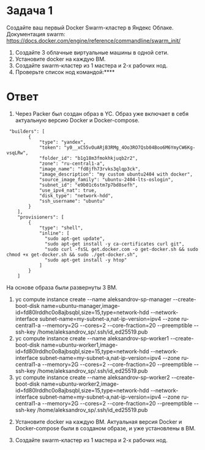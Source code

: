 # Задача 1
Создайте ваш первый Docker Swarm-кластер в Яндекс Облаке. Документация swarm: https://docs.docker.com/engine/reference/commandline/swarm_init/
1. Создайте 3 облачные виртуальные машины в одной сети.
2. Установите docker на каждую ВМ.
3. Создайте swarm-кластер из 1 мастера и 2-х рабочих нод.
4. Проверьте список нод командой:****

# Ответ
1. Через Packer был создан образ в YC. Образ уже включает в себя актуальную версию Docker и Docker-compose.

```
 "builders": [
        {
            "type": "yandex",
            "token": "y0__xC55vOuARjB3RMg_4Oo3RO7Qsb04Boo6M6YmyCW6Kg-vsqLRw",
            "folder_id": "b1g18m3fmokhkjuqb2r2",
            "zone": "ru-central1-a",
            "image_name": "fd8jfh73rvks3qlqp3ck",
            "image_description": "my custom ubuntu2404 with docker",
            "source_image_family": "ubuntu-2404-lts-oslogin",
            "subnet_id": "e9b01c6stm7p7bd8sefh",
            "use_ipv4_nat": true,
            "disk_type": "network-hdd",
            "ssh_username": "ubuntu"
        }
    ],
    "provisioners": [
        {
            "type": "shell",
            "inline": [
              "sudo apt-get update",
              "sudo apt-get install -y ca-certificates curl git",
              "sudo curl -fsSL get.docker.com -o get-docker.sh && sudo chmod +x get-docker.sh && sudo ./get-docker.sh",
              "sudo apt-get install -y htop"
            ]
        }
    ]
```
На основе образа были развернуты 3 ВМ.
1) yc compute instance create --name aleksandrov-sp-manager --create-boot-disk name=ubuntu-manager,image-id=fd80lrddhc0o8ajbsqbl,size=15,type=network-hdd --network-interface subnet-name=my-subnet-a,nat-ip-version=ipv4 --zone ru-central1-a --memory=2G --cores=2 --core-fraction=20 --preemptible --ssh-key /home/aleksandrov_sp/.ssh/id_ed25519.pub
2) yc compute instance create --name aleksandrov-sp-worker1 --create-boot-disk name=ubuntu-worker1,image-id=fd80lrddhc0o8ajbsqbl,size=15,type=network-hdd --network-interface subnet-name=my-subnet-a,nat-ip-version=ipv4 --zone ru-central1-a --memory=2G --cores=2 --core-fraction=20 --preemptible --ssh-key /home/aleksandrov_sp/.ssh/id_ed25519.pub
3) yc compute instance create --name aleksandrov-sp-worker2 --create-boot-disk name=ubuntu-worker2,image-id=fd80lrddhc0o8ajbsqbl,size=15,type=network-hdd --network-interface subnet-name=my-subnet-a,nat-ip-version=ipv4 --zone ru-central1-a --memory=2G --cores=2 --core-fraction=20 --preemptible --ssh-key /home/aleksandrov_sp/.ssh/id_ed25519.pub

2. Установите docker на каждую ВМ. 
Актуальная версия Docker и Docker-compose были в созданом образе, и уже установлены в ВМ.

3. Создайте swarm-кластер из 1 мастера и 2-х рабочих нод.



